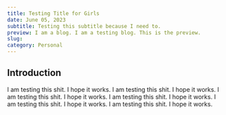 ```yaml
---
title: Testing Title for Girls
date: June 05, 2023
subtitle: Testing this subtitle because I need to.
preview: I am a blog. I am a testing blog. This is the preview.
slug: 
category: Personal
---
```


## Introduction

I am testing this shit. I hope it works. I am testing this shit. I hope it works. I am testing this shit. I hope it works. I am testing this shit. I hope it works. I am testing this shit. I hope it works. I am testing this shit. I hope it works.
